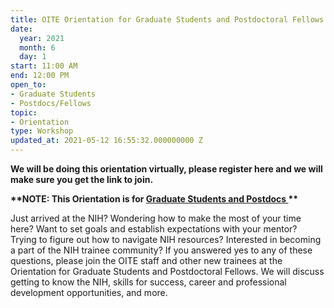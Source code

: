 ```yaml
---
title: OITE Orientation for Graduate Students and Postdoctoral Fellows
date:
  year: 2021
  month: 6
  day: 1
start: 11:00 AM
end: 12:00 PM
open_to:
- Graduate Students
- Postdocs/Fellows
topic:
- Orientation
type: Workshop
updated_at: 2021-05-12 16:55:32.000000000 Z
---
```

**We will be doing this orientation virtually, please register here and
we will make sure you get the link to join.**

**\*\*NOTE: This Orientation is for <span style="text-decoration:
underline;">Graduate Students and Postdocs </span>\*\***

Just arrived at the NIH? Wondering how to make the most of your time
here? Want to set goals and establish expectations with your mentor?
Trying to figure out how to navigate NIH resources? Interested in
becoming a part of the NIH trainee community? If you answered yes to any
of these questions, please join the OITE staff and other new trainees at
the Orientation for Graduate Students and Postdoctoral Fellows. We will
discuss getting to know the NIH, skills for success, career and
professional development opportunities, and more.
